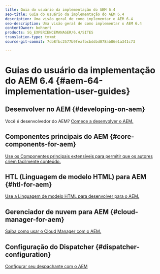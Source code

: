 ```yaml
---
title: Guia do usuário da implementação do AEM 6.4
seo-title: Guia do usuário da implementação do AEM 6.4
description: Uma visão geral de como implementar o AEM 6.4
seo-description: Uma visão geral de como implementar o AEM 6.4
contentOwner: bohnert
products: SG_EXPERIENCEMANAGER/6.4/SITES
translation-type: tm+mt
source-git-commit: 7cb8fbc2577b9feafbcbddbd078ab06e1a341c73

---
```



# Guias do usuário da implementação do AEM 6.4 {#aem-64-implementation-user-guides}

## Desenvolver no AEM {#developing-on-aem}

Você é desenvolvedor do AEM? [Comece a desenvolver o AEM.](/help/sites-developing/home.md)

## Componentes principais do AEM {#core-components-for-aem}

[Use os Componentes principais extensíveis para permitir que os autores criem facilmente conteúdo.](https://docs.adobe.com/content/help/en/experience-manager-core-components/using/introduction.html)

## HTL (Linguagem de modelo HTML) para AEM {#htl-for-aem}

[Use a Linguagem de modelo HTML para desenvolver para o AEM.](https://docs.adobe.com/content/help/en/experience-manager-htl/using/overview.html)

## Gerenciador de nuvem para AEM {#cloud-manager-for-aem}

[Saiba como usar o Cloud Manager com o AEM.](https://docs.adobe.com/content/help/en/experience-manager-cloud-manager/using/introduction-to-cloud-manager.html)

## Configuração do Dispatcher {#dispatcher-configuration}

[Configurar seu despachante com o AEM](https://docs.adobe.com/content/help/en/experience-manager-dispatcher/using/dispatcher.html)
